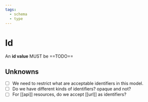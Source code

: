 ```yaml
---
tags:
  - schema
  - type
---
```

# Id

An **id value** MUST be ==TODO==


## Unknowns

- [ ] We need to restrict what are acceptable identifiers in this model.
- [ ] Do we have different kinds of identifiers? opaque and not?
- [ ] For [[api]] resources, do we accept [[url]] as identifiers?